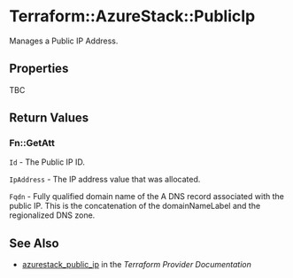 # Terraform::AzureStack::PublicIp

Manages a Public IP Address.

## Properties

TBC

## Return Values

### Fn::GetAtt

`Id` - The Public IP ID.

`IpAddress` - The IP address value that was allocated.

`Fqdn` - Fully qualified domain name of the A DNS record associated with the public IP. This is the concatenation of the domainNameLabel and the regionalized DNS zone.

## See Also

* [azurestack_public_ip](https://www.terraform.io/docs/providers/azurestack/r/public_ip.html) in the _Terraform Provider Documentation_